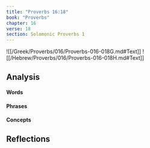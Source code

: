 ```yaml
---
title: "Proverbs 16:18"
book: "Proverbs"
chapter: 16
verse: 18
section: Solomonic Proverbs 1
---
```

![[/Greek/Proverbs/016/Proverbs-016-018G.md#Text]]
![[/Hebrew/Proverbs/016/Proverbs-016-018H.md#Text]]

## Analysis

#### Words

#### Phrases

#### Concepts

## Reflections
